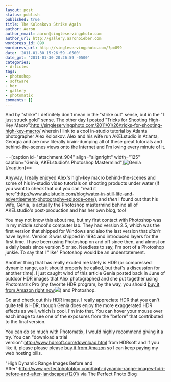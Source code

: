 ```yaml
---
layout: post
status: publish
published: true
title: The Koloskovs Strike Again
author: Aaron
author_email: aaron@singleservingphoto.com
author_url: http://gallery.aaronbieber.com
wordpress_id: 899
wordpress_url: http://singleservingphoto.com/?p=899
date: '2011-01-30 15:26:59 -0500'
date_gmt: '2011-01-30 20:26:59 -0500'
categories:
- Articles
tags:
- photoshop
- software
- hdr
- gallery
- photomatix
comments: []
---
```

And by "strike" I definitely don't mean in the "strike out" sense, but
in the "I just struck gold" sense. The other day I posted "Tricks for
Shooting High-Key
Macro":http://singleservingphoto.com/2011/01/26/tricks-for-shooting-high-key-macro/
wherein I link to a cool in-studio tutorial by Atlanta photographer Alex
Koloskov. Alex and his wife run AKELstudio in Atlanta, Georgia and are
now literally brain-dumping all of these great tutorials and
behind-the-scenes views onto the Internet and I'm loving every minute of
it.

==\[caption id="attachment_904" align="alignright" width="125"
caption="Genia, AKELstudio\\'s Photoshop
Mastermind"\]![](http://singleservingphoto.com/wp-content/uploads/2011/01/genia-118x150.jpg "Genia")\[/caption\]==

Anyway, I really enjoyed Alex's high-key macro behind-the-scenes and
some of his in-studio video tutorials on shooting products under water
(if you want to check that out you can "read it
here":http://www.akelstudio.com/blog/water-in-still-life-and-advertisement-photography-episode-one/),
and *then* I found out that his wife, Genia, is actually the Photoshop
mastermind behind all of AKELstudio's post-production and has her own
blog, too!

You may not know this about me, but my first contact with Photoshop was
in my middle school's computer lab. They had version 2.5, which was the
first version that shipped for Windows and also the last version that
_didn't_ have layers. Version 3 was shipped in 1994 and introduced
layers for the first time. I have been using Photoshop on and off since
then, and almost on a daily basis since version 5 or so. Needless to
say, I'm sort of a Photoshop junkie. To say that I "like" Photoshop
would be an understatement.

Another thing that has really excited me lately is HDR (or compressed
dynamic range, as it should properly be called, but that's a discussion
for another time). I just caught wind of this article Genia posted back
in June of outdoor HDR images that Alex photographed and she put
together using Photomatrix Pro (my favorite HDR program, by the way, you
should [buy it from Amazon right
now](http://www.amazon.com/gp/product/B002CIP12U?ie=UTF8&tag=singlservipho-20&linkCode=as2&camp=1789&creative=390957&creativeASIN=B002CIP12U)![](http://www.assoc-amazon.com/e/ir?t=singlservipho-20&l=as2&o=1&a=B002CIP12U))
and Photoshop.

Go and check out this HDR images. I really appreciate HDR that you can't
quite tell is HDR, though Genia does enjoy the more exaggerated HDR
effects as well, which is cool, I'm into that. You can hover your mouse
over each image to see one of the exposures from the "before" that
contributed to the final version.

You can do so much with Photomatix, I would highly recommend giving it a
try. You can "download a trial
version":http://www.hdrsoft.com/download.html from HDRsoft and if you
like it, please please please [buy it from
Amazon](http://www.amazon.com/gp/product/B002CIP12U?ie=UTF8&tag=singlservipho-20&linkCode=as2&camp=1789&creative=390957&creativeASIN=B002CIP12U)
so I can keep paying my web hosting bills.

"High Dynamic Range Images Before and
After":http://www.perfectphotoblog.com/high-dynamic-range-images-hdri-before-and-after-landscapes/1201/
via The Perfect Photo Blog
